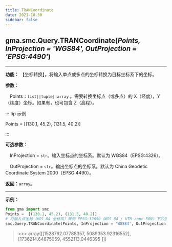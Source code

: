 ```yaml
---
title: TRANCoordinate
date: 2021-10-30
sidebar: false
---
```


## gma.smc.Query.**TRANCoordinate**(*Points, InProjection = 'WGS84', OutProjection = 'EPSG:4490'*)
---

**功能：** 【坐标转换】。将输入单点或多点的坐标转换为目标坐标系下的坐标。

**参数：**

&emsp;Points：`list||tuple||array` 。需要转换坐标点（或多点）的  X（经度），Y（纬度）坐标。如果有，也可包含 Z（高程）。

::: tip 示例

Points = [(130.1, 45.2), (131.5, 40.2)]

:::

**可选参数：**

&emsp;InProjection = `str`。输入坐标点的坐标系。默认为 WGS84（EPSG:4326）。

&emsp;OutProjection = `str`。输出坐标点的坐标系。默认为 China Geodetic Coordinate System 2000（EPSG:4490）。

**返回：**`array`。

---


**示例：**
```python
from gma import smc
Points =  [(130.1, 45.2), (131.5, 40.2)]
# 将输入点坐标（WGS 84 坐标系）转到 EPSG:32650（WGS 84 / UTM zone 50N）下的坐标
smc.Query.TRANCoordinate(Points, InProjection = 'WGS84', OutProjection = 'EPSG:32650')
```
> \>>> array([[1528762.07788357, 5089353.92316552], [1736214.64875059, 4552113.0446395 ]])

